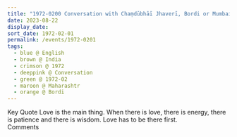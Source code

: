 ```yaml
---
title: "1972-0200 Conversation with Chaṃdūbhāī Jhaverī, Bordi or Mumbai, Maharashtra, India (could be also end of January)"
date: 2023-08-22
display_date: 
sort_date: 1972-02-01
permalink: /events/1972-0201
tags:
  - blue @ English
  - brown @ India
  - crimson @ 1972
  - deeppink @ Conversation
  - green @ 1972-02
  - maroon @ Maharashtr
  - orange @ Bordi
---
```


<wave-list>
  <list-title color="green" width="75">Key Quote</list-title>
  <list-item color="BlanchedAlmond"  width="200">Love is the main thing. When there is love, there is energy, there is patience and there is wisdom. Love has to be there first.</list-item>
  <list-item color="Lavender"></list-item>
  <list-item color="BlanchedAlmond"></list-item>
</wave-list>

<br>

<wave-list>
  <list-title color="green" width="75">Comments</list-title>
  <list-item color="BlanchedAlmond"  width="200"></list-item>
  <list-item color="Lavender"></list-item>
  <list-item color="BlanchedAlmond"></list-item>
</wave-list>